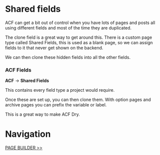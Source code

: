 # Shared fields

ACF can get a bit out of control when you have lots of pages and posts all using different fields and most of the time they are duplicated.

The clone field is a great way to get around this. There is a custom page type called Shared Fields, this is used as a blank page, so we can assign fields to it that never get shown on the backend.

We can then clone these hidden fields into all the other fields.

### ACF Fields

**ACF** -> **Shared Fields**

This contains every field type a project would require.

Once these are set up, you can then clone them. With option pages and archive pages you can prefix the variable or label.

This is a great way to make ACF Dry.

# Navigation

[PAGE BUILDER >>](page-builder.md)
